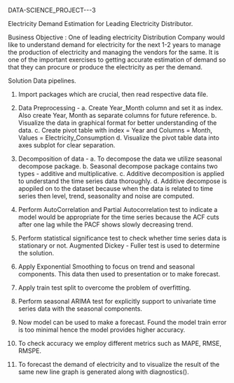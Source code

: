 DATA-SCIENCE_PROJECT---3

Electricity Demand Estimation for Leading Electricity Distributor.

Business Objective : One of leading electricity Distribution Company would like to understand demand for electricity for the next 1-2 years to manage the production of electricity and managing the vendors for the same. It is one of the important exercises to getting accurate estimation of demand so that they can procure or produce the electricity as per the demand.

Solution Data pipelines.
1) Import packages which are crucial, then read respective data file.

2) Data Preprocessing - 
   a. Create Year_Month column and set it as index. Also create Year, Month as separate columns for future reference.
   b. Visualize the data in graphical format for better understanding of the data.
   c. Create pivot table with index = Year and Columns = Month, Values = Electricity_Consumption
   d. Visualize the pivot table data into axes subplot for clear separation.
   
3) Decomposition of data - 
   a. To decompose the data we utilize seasonal decompose package.
   b. Seasonal decompose package contains two types - additive and multiplicative.
   c. Additive decomposition is applied to understand the time series data thoroughly.
   d. Additive decompose is apopiled on to the dataset because when the data is related to time series then level, trend, seasonality and noise are computed. 
   
4) Perform AutoCorrelation and Partial Autocorrelation test to indicate a model would be appropriate for the time series because the ACF cuts after one lag while the PACF shows slowly decreasing trend. 

5) Perform statistical significance test to check whether time series data is stationary or not. Augmented Dickey - Fuller test is used to determine the solution.

6) Apply Exponential Smoothing to focus on trend and seasonal components. This data then used to presentation or to make forecast. 

7) Apply train test split to overcome the problem of overfitting.

8) Perform seasonal ARIMA test for explicitly support to univariate time series data with the seasonal components.

9) Now model can be used to make a forecast. Found the model train error is too minimal hence the model provides higher accuracy.

10) To check accuracy we employ different metrics such as MAPE, RMSE, RMSPE.

11) To forecast the demand of electricity and to visualize the result of the same new line graph is generated along with diagnostics().


